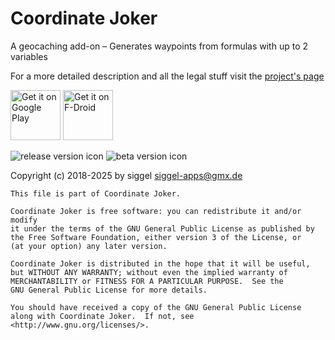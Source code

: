 Coordinate Joker
================

A geocaching add-on – Generates waypoints from formulas with up to 2 variables

For a more detailed description and all the legal stuff visit the [project's page](https://siggel.github.io/coordinatejoker/)

<!--- html syntax required here for scaling down the banners -->
[<img src="https://play.google.com/intl/en_us/badges/images/generic/en-play-badge.png"
     alt="Get it on Google Play"
     height="80">](https://play.google.com/store/apps/details?id=com.github.siggel.coordinatejoker)
[<img src="https://fdroid.gitlab.io/artwork/badge/get-it-on.png"
     alt="Get it on F-Droid"
     height="80">](https://f-droid.org/packages/com.github.siggel.coordinatejoker/)

![release version icon](https://img.shields.io/github/v/release/siggel/coordinatejoker?logo=github)
![beta version icon](https://img.shields.io/github/v/release/siggel/coordinatejoker?logo=github&include_prereleases&label=beta)

Copyright (c) 2018-2025 by siggel <siggel-apps@gmx.de>

    This file is part of Coordinate Joker.

    Coordinate Joker is free software: you can redistribute it and/or modify
    it under the terms of the GNU General Public License as published by
    the Free Software Foundation, either version 3 of the License, or
    (at your option) any later version.

    Coordinate Joker is distributed in the hope that it will be useful,
    but WITHOUT ANY WARRANTY; without even the implied warranty of
    MERCHANTABILITY or FITNESS FOR A PARTICULAR PURPOSE.  See the
    GNU General Public License for more details.

    You should have received a copy of the GNU General Public License
    along with Coordinate Joker.  If not, see <http://www.gnu.org/licenses/>.
